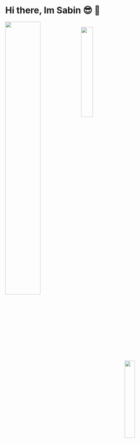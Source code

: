 # Hi there, Im Sabin 😎 🤑

<img align="left" width="47%" src="https://github-readme-stats.vercel.app/api?username=sabhattrai&show_icons=true&theme=radical"/>
<br>
<img align="left" width="27%"  src="https://github-readme-stats.vercel.app/api/top-langs/?username=sabhattrai&layout=compact)](https://github.com/anuraghazra/github-readme-stats"/>
<img align="right" width="25%" src="https://github-readme-stats.vercel.app/api/top-langs/?username=sabhattrai&layout=compact)](https://github.com/anuraghazra/github-readme-stats"/>
